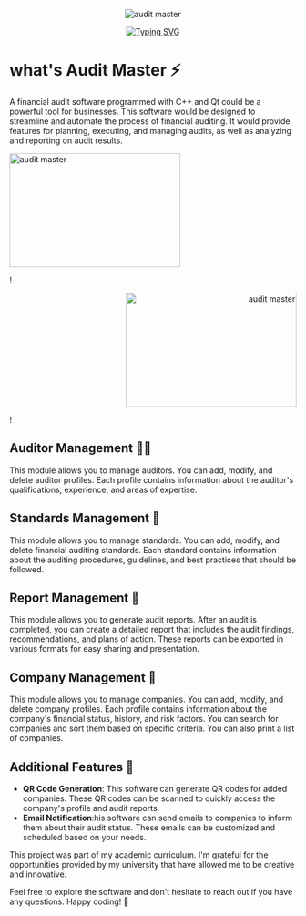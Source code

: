 

<p align="center">
  <img src="https://github.com/rayen-feb/Audit_Master/assets/131598929/ba5fdee1-fa30-4c7e-bfb6-3130d27cf01b" alt="audit master "></p>
<p align="center">
<a href="https://git.io/typing-svg"><img src="https://readme-typing-svg.demolab.com?font=Fira+Code&size=25&pause=1000&color=F71E1E&background=9B460900&center=true&random=false&width=435&lines=Audit+Master+;A+financial+audit+software;+programmed+with+C%2B%2B+" alt="Typing SVG" /></a>

#  what's Audit Master ⚡
A financial audit software programmed with C++ and Qt could be a powerful tool for businesses. This software would be designed to streamline and automate the process of financial auditing. It would provide features for planning, executing, and managing audits, as well as analyzing and reporting on audit results.
<p align="left">
  <img src="https://github.com/rayen-feb/Audit_Master/assets/131598929/ea93bc7f-ce07-480b-9a5f-5d2c6e59c505" alt="audit master " width="300" height="200"></p>!
  <p align="right">
  <img src="Screenshot 2023-12-13 110723](https://github.com/rayen-feb/Audit_Master/assets/131598929/6c834237-cad7-4033-92dc-de3875f369fa" alt="audit master " width="300" height="200"></p>!

## Auditor Management 🕵️‍♂️


This module allows you to manage auditors. You can add, modify, and delete auditor profiles. Each profile contains information about the auditor's qualifications, experience, and areas of expertise. 

## Standards Management 📏

This module allows you to manage standards. You can add, modify, and delete financial auditing standards. Each standard contains information about the auditing procedures, guidelines, and best practices that should be followed.


## Report Management 📄

This module allows you to generate audit reports. After an audit is completed, you can create a detailed report that includes the audit findings, recommendations, and plans of action. These reports can be exported in various formats for easy sharing and presentation.

## Company Management 🏢

This module allows you to manage companies. You can add, modify, and delete company profiles. Each profile contains information about the company's financial status, history, and risk factors. You can search for companies and sort them based on specific criteria. You can also print a list of companies.
## Additional Features 🌟

- **QR Code Generation**:  This software can generate QR codes for added companies. These QR codes can be scanned to quickly access the company's profile and audit reports.
- **Email Notification**:his software can send emails to companies to inform them about their audit status. These emails can be customized and scheduled based on your needs.
  
This project was part of my academic curriculum. I'm grateful for the opportunities provided by my university that have allowed me to be creative and innovative.

Feel free to explore the software and don't hesitate to reach out if you have any questions. Happy coding! 🚀

